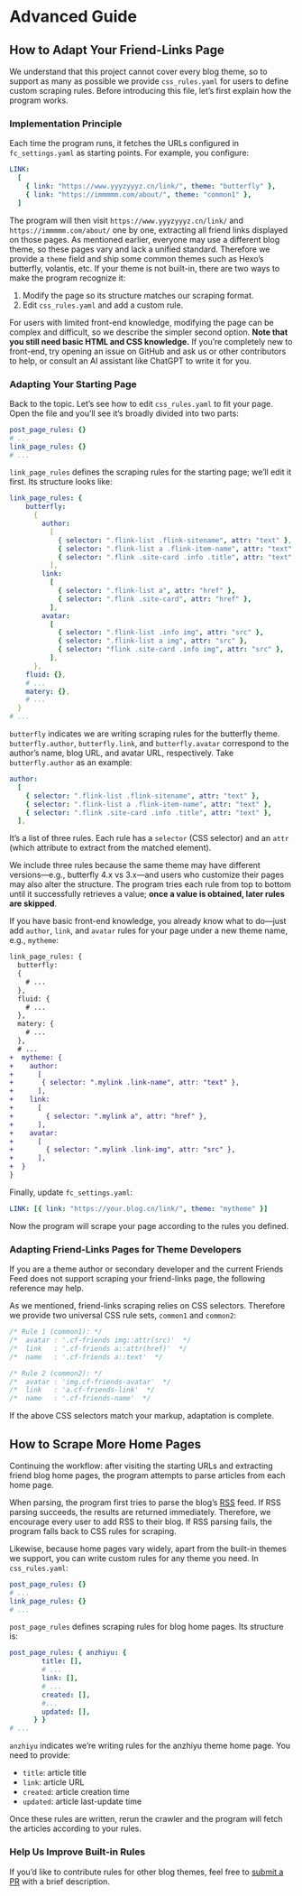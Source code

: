 # Advanced Guide

## How to Adapt Your Friend-Links Page

We understand that this project cannot cover every blog theme, so to support as many as possible we provide `css_rules.yaml` for users to define custom scraping rules. Before introducing this file, let’s first explain how the program works.

### Implementation Principle

Each time the program runs, it fetches the URLs configured in `fc_settings.yaml` as starting points. For example, you configure:

```yaml
LINK:
  [
    { link: "https://www.yyyzyyyz.cn/link/", theme: "butterfly" },
    { link: "https://immmmm.com/about/", theme: "common1" },
  ]
```

The program will then visit `https://www.yyyzyyyz.cn/link/` and `https://immmmm.com/about/` one by one, extracting all friend links displayed on those pages. As mentioned earlier, everyone may use a different blog theme, so these pages vary and lack a unified standard. Therefore we provide a `theme` field and ship some common themes such as Hexo’s butterfly, volantis, etc. If your theme is not built-in, there are two ways to make the program recognize it:

1. Modify the page so its structure matches our scraping format.
2. Edit `css_rules.yaml` and add a custom rule.

For users with limited front-end knowledge, modifying the page can be complex and difficult, so we describe the simpler second option. **Note that you still need basic HTML and CSS knowledge.** If you’re completely new to front-end, try opening an issue on GitHub and ask us or other contributors to help, or consult an AI assistant like ChatGPT to write it for you.

### Adapting Your Starting Page

Back to the topic. Let’s see how to edit `css_rules.yaml` to fit your page. Open the file and you’ll see it’s broadly divided into two parts:

```yaml
post_page_rules: {}
# ...
link_page_rules: {}
# ...
```

`link_page_rules` defines the scraping rules for the starting page; we’ll edit it first. Its structure looks like:

```yaml
link_page_rules: {
    butterfly:
      {
        author:
          [
            { selector: ".flink-list .flink-sitename", attr: "text" },
            { selector: ".flink-list a .flink-item-name", attr: "text" },
            { selector: ".flink .site-card .info .title", attr: "text" },
          ],
        link:
          [
            { selector: ".flink-list a", attr: "href" },
            { selector: ".flink .site-card", attr: "href" },
          ],
        avatar:
          [
            { selector: ".flink-list .info img", attr: "src" },
            { selector: ".flink-list a img", attr: "src" },
            { selector: "flink .site-card .info img", attr: "src" },
          ],
      },
    fluid: {},
    # ...
    matery: {},
    # ...
  }
# ...
```

`butterfly` indicates we are writing scraping rules for the butterfly theme.  
`butterfly.author`, `butterfly.link`, and `butterfly.avatar` correspond to the author’s name, blog URL, and avatar URL, respectively. Take `butterfly.author` as an example:

```yaml
author:
  [
    { selector: ".flink-list .flink-sitename", attr: "text" },
    { selector: ".flink-list a .flink-item-name", attr: "text" },
    { selector: ".flink .site-card .info .title", attr: "text" },
  ],
```

It’s a list of three rules. Each rule has a `selector` (CSS selector) and an `attr` (which attribute to extract from the matched element).

We include three rules because the same theme may have different versions—e.g., butterfly 4.x vs 3.x—and users who customize their pages may also alter the structure. The program tries each rule from top to bottom until it successfully retrieves a value; **once a value is obtained, later rules are skipped**.

If you have basic front-end knowledge, you already know what to do—just add `author`, `link`, and `avatar` rules for your page under a new theme name, e.g., `mytheme`:

```diff
link_page_rules: {
  butterfly:
  {
    # ...
  },
  fluid: {
    # ...
  },
  matery: {
    # ...
  },
  # ...
+  mytheme: {
+    author:
+      [
+       { selector: ".mylink .link-name", attr: "text" },
+      ],
+    link:
+      [
+        { selector: ".mylink a", attr: "href" },
+      ],
+    avatar:
+      [
+        { selector: ".mylink .link-img", attr: "src" },
+      ],
+  }
}
```

Finally, update `fc_settings.yaml`:

```yaml
LINK: [{ link: "https://your.blog.cn/link/", theme: "mytheme" }]
```

Now the program will scrape your page according to the rules you defined.

### Adapting Friend-Links Pages for Theme Developers

If you are a theme author or secondary developer and the current Friends Feed does not support scraping your friend-links page, the following reference may help.

As we mentioned, friend-links scraping relies on CSS selectors. Therefore we provide two universal CSS rule sets, `common1` and `common2`:

```css
/* Rule 1 (common1): */
/*  avatar : '.cf-friends img::attr(src)'  */
/*  link   : '.cf-friends a::attr(href)'  */
/*  name   : '.cf-friends a::text'  */

/* Rule 2 (common2): */
/*  avatar : 'img.cf-friends-avatar'  */
/*  link   : 'a.cf-friends-link'  */
/*  name   : '.cf-friends-name'  */
```

If the above CSS selectors match your markup, adaptation is complete.

## How to Scrape More Home Pages

Continuing the workflow: after visiting the starting URLs and extracting friend blog home pages, the program attempts to parse articles from each home page.

When parsing, the program first tries to parse the blog’s [RSS](https://en.wikipedia.org/wiki/RSS) feed. If RSS parsing succeeds, the results are returned immediately. Therefore, we encourage every user to add RSS to their blog. If RSS parsing fails, the program falls back to CSS rules for scraping.

Likewise, because home pages vary widely, apart from the built-in themes we support, you can write custom rules for any theme you need. In `css_rules.yaml`:

```yaml
post_page_rules: {}
# ...
link_page_rules: {}
# ...
```

`post_page_rules` defines scraping rules for blog home pages. Its structure is:

```yaml
post_page_rules: { anzhiyu: {
        title: [],
        # ...
        link: [],
        # ...
        created: [],
        #...
        updated: [],
      } }
# ...
```

`anzhiyu` indicates we’re writing rules for the anzhiyu theme home page. You need to provide:

- `title`: article title  
- `link`: article URL  
- `created`: article creation time  
- `updated`: article last-update time  

Once these rules are written, rerun the crawler and the program will fetch the articles according to your rules.

### Help Us Improve Built-in Rules

If you’d like to contribute rules for other blog themes, feel free to [submit a PR](https://github.com/Rock-Candy-Tea/hexo-circle-of-friends/pulls) with a brief description.